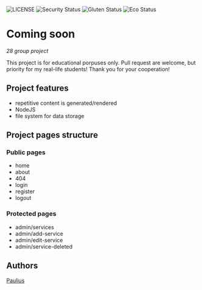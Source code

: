 ![LICENSE](https://img.shields.io/badge/license-MIT-blue.svg?style=flat-square)
![Security Status](https://img.shields.io/security-headers?label=Security&url=https%3A%2F%2Fgithub.com&style=flat-square)
![Gluten Status](https://img.shields.io/badge/Gluten-Free-green.svg)
![Eco Status](https://img.shields.io/badge/ECO-Friendly-green.svg)

# Coming soon

_28 group project_

This project is for educational porpuses only. Pull request are welcome, but priority for my real-life students! Thank you for your cooperation!

## Project features

- repetitive content is generated/rendered
- NodeJS
- file system for data storage

## Project pages structure

### Public pages

- home
- about
- 404
- login
- register
- logout

### Protected pages

- admin/services
- admin/add-service
- admin/edit-service
- admin/service-deleted

## Authors

[Paulius](https://github.com/Paulius101)
